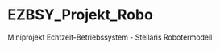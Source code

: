 EZBSY_Projekt_Robo
==================

Miniprojekt Echtzeit-Betriebssystem - Stellaris Robotermodell
